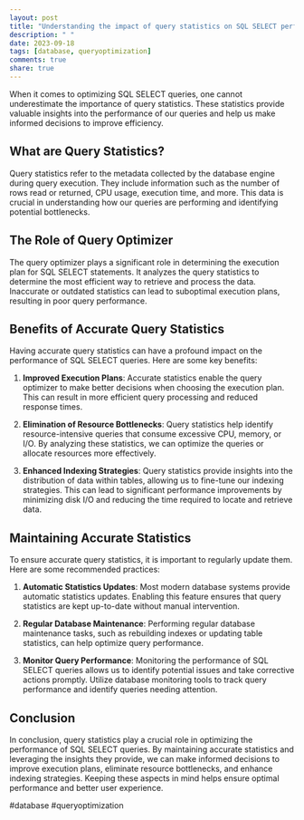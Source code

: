 ```yaml
---
layout: post
title: "Understanding the impact of query statistics on SQL SELECT performance"
description: " "
date: 2023-09-18
tags: [database, queryoptimization]
comments: true
share: true
---
```


When it comes to optimizing SQL SELECT queries, one cannot underestimate the importance of query statistics. These statistics provide valuable insights into the performance of our queries and help us make informed decisions to improve efficiency.

## What are Query Statistics?
Query statistics refer to the metadata collected by the database engine during query execution. They include information such as the number of rows read or returned, CPU usage, execution time, and more. This data is crucial in understanding how our queries are performing and identifying potential bottlenecks.

## The Role of Query Optimizer
The query optimizer plays a significant role in determining the execution plan for SQL SELECT statements. It analyzes the query statistics to determine the most efficient way to retrieve and process the data. Inaccurate or outdated statistics can lead to suboptimal execution plans, resulting in poor query performance.

## Benefits of Accurate Query Statistics
Having accurate query statistics can have a profound impact on the performance of SQL SELECT queries. Here are some key benefits:

1. **Improved Execution Plans**: Accurate statistics enable the query optimizer to make better decisions when choosing the execution plan. This can result in more efficient query processing and reduced response times.

2. **Elimination of Resource Bottlenecks**: Query statistics help identify resource-intensive queries that consume excessive CPU, memory, or I/O. By analyzing these statistics, we can optimize the queries or allocate resources more effectively.

3. **Enhanced Indexing Strategies**: Query statistics provide insights into the distribution of data within tables, allowing us to fine-tune our indexing strategies. This can lead to significant performance improvements by minimizing disk I/O and reducing the time required to locate and retrieve data.

## Maintaining Accurate Statistics
To ensure accurate query statistics, it is important to regularly update them. Here are some recommended practices:

1. **Automatic Statistics Updates**: Most modern database systems provide automatic statistics updates. Enabling this feature ensures that query statistics are kept up-to-date without manual intervention.

2. **Regular Database Maintenance**: Performing regular database maintenance tasks, such as rebuilding indexes or updating table statistics, can help optimize query performance.

3. **Monitor Query Performance**: Monitoring the performance of SQL SELECT queries allows us to identify potential issues and take corrective actions promptly. Utilize database monitoring tools to track query performance and identify queries needing attention.

## Conclusion
In conclusion, query statistics play a crucial role in optimizing the performance of SQL SELECT queries. By maintaining accurate statistics and leveraging the insights they provide, we can make informed decisions to improve execution plans, eliminate resource bottlenecks, and enhance indexing strategies. Keeping these aspects in mind helps ensure optimal performance and better user experience.

#database #queryoptimization